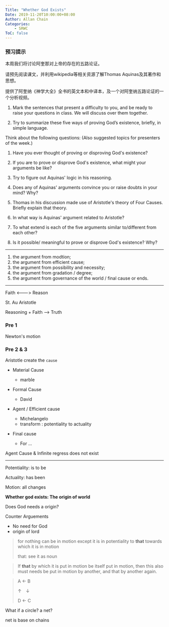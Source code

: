 ```yaml
---
Title: "Whether God Exists"
Date: 2019-11-20T10:00:00+08:00
Author: Allan Chain
Categories:
    - SRWC
ToC: false
---
```


### 预习提示
本周我们将讨论阿奎那对上帝的存在的五路论证。

请预先阅读课文，并利用wikipedia等相关资源了解Thomas Aquinas及其著作和思想。

提供了阿奎纳《神学大全》全书的英文本和中译本，及一个对阿奎纳五路论证的一个分析视频。

1) Mark the sentences that present a difficulty to you, and be ready to raise your questions in class. We will discuss over them together. 

2) Try to summarize these five ways of proving God’s existence, briefly, in simple language.

 

Think about the following questions: (Also suggested topics for presenters of the week.)

1. Have you ever thought of proving or disproving God's existence? 

2. If you are to prove or disprove God's existence, what  might your arguments be like?

3. Try to figure out Aquinas' logic in his reasoning.

4. Does any of Aquinas' arguments convince you or raise doubts in your mind? Why?

5. Thomas in his discussion made use of Aristotle's theory of Four Causes. Briefly explain that theory.

6. In what way is Aquinas' argument related to Aristotle?

7. To what extend is each of the five arguments similar to/different from each other?

8. Is it possible/ meaningful to prove or disprove God's existence? Why?

---

1. the argument from modtion;
2. the argument from efficient cause;
3. the argument from possibility and necessity;
4. the argument from gradation / degree;
5. the argument from governance of the world / final cause or ends.

---

Faith <---> Reason

St. Au      Aristotle

Reasoning + Faith --> Truth

### Pre 1

Newton's motion 

### Pre 2 & 3

Aristotle create the `cause`

- Material Cause
    - marble

- Formal Cause
    - David

- Agent / Efficient cause
    - Michelangelo
    - transform : potentiality to actuality
- Final cause
    - For ...

Agent Cause & Infinite regress does not exist

---

Potentiality: is to be

Actuality: has been

Motion: all changes

**Whether god exists: The origin of world**

Does God needs a origin?

Counter Arguements

- No need for God
- origin of lord

> for nothing can be in motion except it is in potentiality to **that** towards which it is in motion
>
> that: see it as noun

> If **that** by which it is put in motion be itself put in motion, then this also must needs be put in motion by another, and that by another again.


> A &larr; B
>
> &uarr;&emsp;&darr;
>
> D &larr; C

What if a circle? a net?

net is base on chains
